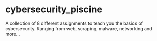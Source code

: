 # cybersecurity_piscine
A collection of 8 different assignments to teach you the basics of cybersecurity. Ranging from web, scraping, malware, networking and more...
